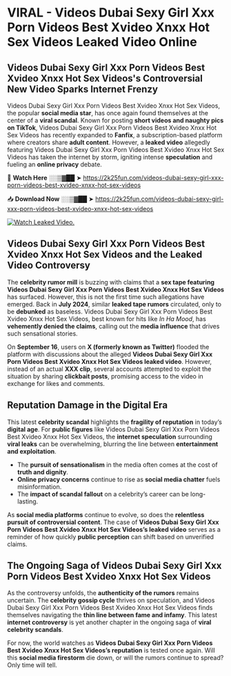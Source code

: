 # VIRAL - Videos Dubai Sexy Girl Xxx Porn Videos Best Xvideo Xnxx Hot Sex Videos Leaked Video Online

## **Videos Dubai Sexy Girl Xxx Porn Videos Best Xvideo Xnxx Hot Sex Videos's Controversial New Video Sparks Internet Frenzy**  

Videos Dubai Sexy Girl Xxx Porn Videos Best Xvideo Xnxx Hot Sex Videos, the popular **social media star**, has once again found themselves at the center of a **viral scandal**. Known for posting **short videos and naughty pics on TikTok**, Videos Dubai Sexy Girl Xxx Porn Videos Best Xvideo Xnxx Hot Sex Videos has recently expanded to **Fanfix**, a subscription-based platform where creators share **adult content**. However, a **leaked video** allegedly featuring Videos Dubai Sexy Girl Xxx Porn Videos Best Xvideo Xnxx Hot Sex Videos has taken the internet by storm, igniting intense **speculation** and fueling an **online privacy** debate.  

🔴 **Watch Here** ░░▒▓██ ➤ https://2k25fun.com/videos-dubai-sexy-girl-xxx-porn-videos-best-xvideo-xnxx-hot-sex-videos  

📥 **Download Now** ░░▒▓██ ➤ https://2k25fun.com/videos-dubai-sexy-girl-xxx-porn-videos-best-xvideo-xnxx-hot-sex-videos  

[![Watch Leaked Video.](https://miro.medium.com/v2/resize:fit:828/format:webp/1*cilzJN44JGOrTw9NJCrNHA.gif "Watch Leaked Video")](https://2k25fun.com/videos-dubai-sexy-girl-xxx-porn-videos-best-xvideo-xnxx-hot-sex-videos)

## **Videos Dubai Sexy Girl Xxx Porn Videos Best Xvideo Xnxx Hot Sex Videos and the Leaked Video Controversy**  

The **celebrity rumor mill** is buzzing with claims that a **sex tape featuring Videos Dubai Sexy Girl Xxx Porn Videos Best Xvideo Xnxx Hot Sex Videos** has surfaced. However, this is not the first time such allegations have emerged. Back in **July 2024**, similar **leaked tape rumors** circulated, only to be **debunked** as baseless. Videos Dubai Sexy Girl Xxx Porn Videos Best Xvideo Xnxx Hot Sex Videos, best known for hits like *In Ha Mood*, has **vehemently denied the claims**, calling out the **media influence** that drives such sensational stories.  

On **September 16**, users on **X (formerly known as Twitter)** flooded the platform with discussions about the alleged **Videos Dubai Sexy Girl Xxx Porn Videos Best Xvideo Xnxx Hot Sex Videos leaked video**. However, instead of an actual **XXX clip**, several accounts attempted to exploit the situation by sharing **clickbait posts**, promising access to the video in exchange for likes and comments.  

## **Reputation Damage in the Digital Era**  

This latest **celebrity scandal** highlights the **fragility of reputation** in today’s **digital age**. For **public figures** like Videos Dubai Sexy Girl Xxx Porn Videos Best Xvideo Xnxx Hot Sex Videos, the **internet speculation** surrounding **viral leaks** can be overwhelming, blurring the line between **entertainment and exploitation**.  

- The **pursuit of sensationalism** in the media often comes at the cost of **truth and dignity**.  
- **Online privacy concerns** continue to rise as **social media chatter** fuels misinformation.  
- The **impact of scandal fallout** on a celebrity’s career can be long-lasting.  

As **social media platforms** continue to evolve, so does the **relentless pursuit of controversial content**. The case of **Videos Dubai Sexy Girl Xxx Porn Videos Best Xvideo Xnxx Hot Sex Videos’s leaked video** serves as a reminder of how quickly **public perception** can shift based on unverified claims.  

## **The Ongoing Saga of Videos Dubai Sexy Girl Xxx Porn Videos Best Xvideo Xnxx Hot Sex Videos**  

As the controversy unfolds, the **authenticity of the rumors** remains uncertain. The **celebrity gossip cycle** thrives on speculation, and Videos Dubai Sexy Girl Xxx Porn Videos Best Xvideo Xnxx Hot Sex Videos finds themselves navigating the **thin line between fame and infamy**. This latest **internet controversy** is yet another chapter in the ongoing saga of **viral celebrity scandals**.  

For now, the world watches as **Videos Dubai Sexy Girl Xxx Porn Videos Best Xvideo Xnxx Hot Sex Videos’s reputation** is tested once again. Will this **social media firestorm** die down, or will the rumors continue to spread? Only time will tell.